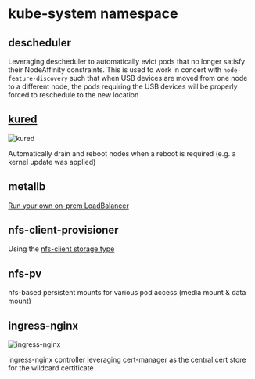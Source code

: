 # kube-system namespace

## descheduler

Leveraging descheduler to automatically evict pods that no longer satisfy their NodeAffinity constraints.  This is used to work in concert with `node-feature-discovery` such that when USB devices are moved from one node to a different node, the pods requiring the USB devices will be properly forced to reschedule to the new location

## [kured](https://github.com/weaveworks/kured)

![kured](https://i.imgur.com/wYWTMGI.png)

Automatically drain and reboot nodes when a reboot is required (e.g. a kernel update was applied)

## metallb

[Run your own on-prem LoadBalancer](https://metallb.universe.tf/)

## nfs-client-provisioner

Using the [nfs-client storage type](https://github.com/kubernetes-incubator/external-storage/tree/master/nfs-client)

## nfs-pv

nfs-based persistent mounts for various pod access (media mount & data mount)

## ingress-nginx

![ingress-nginx](https://i.imgur.com/b21MHEE.png)

ingress-nginx controller leveraging cert-manager as the central cert store for the wildcard certificate
